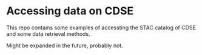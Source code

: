 # Accessing data on CDSE

This repo contains some examples of accessting the STAC catalog of CDSE and some data retrieval methods.

Might be expanded in the future, probably not.
